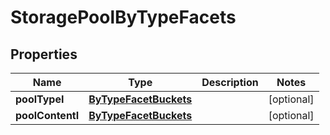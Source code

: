 

# StoragePoolByTypeFacets

## Properties

Name | Type | Description | Notes
------------ | ------------- | ------------- | -------------
**poolTypeI** | [**ByTypeFacetBuckets**](ByTypeFacetBuckets.md) |  |  [optional]
**poolContentI** | [**ByTypeFacetBuckets**](ByTypeFacetBuckets.md) |  |  [optional]



